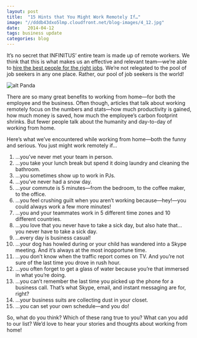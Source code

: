 ```yaml
---
layout: post
title:  "15 Hints that You Might Work Remotely If…"
image: "//dddb43dxo5lmp.cloudfront.net/blog-images/4_12.jpg"
date:   2014-04-12
tags: business update
categories: blog
---
```


It’s no secret that INFINITUS’ entire team is made up of remote workers. We think that this is what makes us an effective and relevant team—we’re able to [hire the best people for the right jobs](http://www.goinfinitus.com/myposts/benefits-to-hiring-freelance-employees). We’re not relegated to the pool of job seekers in any one place. Rather, our pool of job seekers is the world!

![alt Panda](//dddb43dxo5lmp.cloudfront.net/blog-images/panda.gif "Panda")

There are so many great benefits to working from home—for both the employee and the business. Often though, articles that talk about working remotely focus on the numbers and stats—how much productivity is gained, how much money is saved, how much the employee’s carbon footprint shrinks. But fewer people talk about the humanity and day-to-day of working from home.
 
Here’s what we’ve encountered while working from home—both the funny and serious. You just might work remotely if…

1. …you’ve never met your team in person.
2. …you take your lunch break but spend it doing laundry and cleaning the bathroom.
3. …you sometimes show up to work in PJs.
4. …you’ve never had a snow day.
5. …your commute is 5 minutes—from the bedroom, to the coffee maker, to the office.
6. …you feel crushing guilt when you aren’t working because—hey!—you could always work a few more minutes!
7. …you and your teammates work in 5 different time zones and 10 different countries.
8. …you love that you never have to take a sick day, but also hate that… you never have to take a sick day.
9. …every day is business casual!
10. …your dog has howled during or your child has wandered into a Skype meeting. And it’s always at the most inopportune time.
11. …you don’t know when the traffic report comes on TV. And you’re not sure of the last time you drove in rush hour.
12. …you often forget to get a glass of water because you’re that immersed in what you’re doing.
13. …you can’t remember the last time you picked up the phone for a business call. That’s what Skype, email, and instant messaging are for, right?
14. …your business suits are collecting dust in your closet.
15. …you can set your own schedule—and you do!
 
So, what do you think? Which of these rang true to you? What can you add to our list? We’d love to hear your stories and thoughts about working from home!



